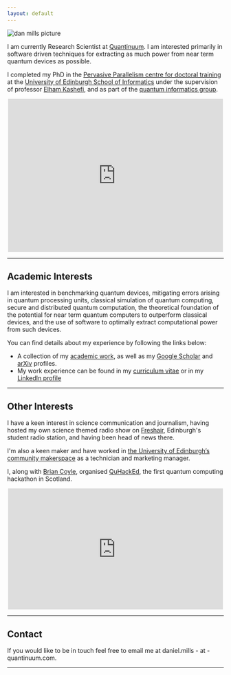```yaml
---
layout: default
---
```


![dan mills picture]({{"/assets/profile-pic.jpg"}})

I am currently Research Scientist at [Quantinuum](https://www.quantinuum.com/).
I am interested primarily in software driven techniques for extracting as much power from near term
quantum devices as possible. 

I completed my PhD in the [Pervasive
Parallelism centre for doctoral
training](http://web.inf.ed.ac.uk/infweb/student-services/cdt/pervasive-parallelism)
at the [University of Edinburgh School of
Informatics](https://www.ed.ac.uk/informatics) under the supervision of
professor [Elham Kashefi](https://ekashefi.wordpress.com/), and as part of the
[quantum informatics group](http://web.inf.ed.ac.uk/quantum-informatics).

<p align="center"><iframe id="kaltura_player" src="https://cdnapisec.kaltura.com/p/2010292/sp/201029200/embedIframeJs/uiconf_id/32599141/partner_id/2010292?iframeembed=true&playerId=kaltura_player&entry_id=1_cz9jh0g2&flashvars[streamerType]=auto&flashvars[localizationCode]=en&flashvars[leadWithHTML5]=true&flashvars[sideBarContainer.plugin]=true&flashvars[sideBarContainer.position]=left&flashvars[sideBarContainer.clickToClose]=true&flashvars[chapters.plugin]=true&flashvars[chapters.layout]=vertical&flashvars[chapters.thumbnailRotator]=false&flashvars[streamSelector.plugin]=true&flashvars[EmbedPlayer.SpinnerTarget]=videoHolder&flashvars[dualScreen.plugin]=true&&wid=1_1xy5qhvj" width="500" height="356" allowfullscreen webkitallowfullscreen mozAllowFullScreen allow="autoplay *; fullscreen *; encrypted-media *" frameborder="0" title="Kaltura Player"></iframe></p>

***

## Academic Interests

I am interested in benchmarking quantum devices, mitigating
errors arising in quantum processing units, classical simulation of quantum
computing, secure and distributed quantum computation, the theoretical
foundation of the potential for near term quantum computers to outperform
classical devices, and the use of software to optimally extract computational
power from such devices.

You can find details about my experience by following the links below:
* A collection of my [academic work](academic), as well as my [Google Scholar](https://scholar.google.co.uk/citations?view_op=list_works&hl=en&user=qAAWFFEAAAAJ&gmla=AJsN-F7wChVI6DrBgGym427YKNkwejw6Amx94HpJZXsw9zXw8C83iaJ4m_yuKKl_QU8X6fq24hGu-ENWt9vRzQjEA6D50Z1Tjxm2-5f0TVWWs3WJ4WQVqAufHCLmddyJg_sXCozcOmyy) and [arXiv](https://arxiv.org/search/quant-ph?searchtype=author&query=Mills%2C+D) profiles.
* My work experience can be found in my [curriculum vitae]({{"/assets/CV.pdf"}}) or in my [LinkedIn profile](https://www.linkedin.com/in/dan-mills)

***

## Other Interests

I have a keen interest in science communication and journalism, having hosted my own science themed radio show on [Freshair](https://freshair.org.uk/), Edinburgh's student radio station, and having been head of news there. 

I'm also a keen maker and have worked in [the University of Edinburgh’s community makerspace](https://www.ucreatestudio.is.ed.ac.uk/) as a technician and marketing manager.

I, along with [Brian Coyle](https://briancoyle1.wixsite.com/briancoyle), organised [QuHackEd](https://quhackedinfo.wixsite.com/mysite), the first quantum computing hackathon in Scotland. 

<p align="center"><iframe width="500" height="281" src="https://www.youtube.com/embed/TATYECOmv-U" frameborder="0" allow="accelerometer; autoplay; encrypted-media; gyroscope; picture-in-picture" allowfullscreen></iframe></p>

***

## Contact

If you would like to be in touch feel free to email me at daniel.mills - at - quantinuum.com.

***
